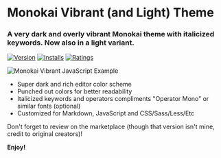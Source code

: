 # Monokai Vibrant (and Light) Theme
### A very dark and overly vibrant Monokai theme with italicized keywords. Now also in a light variant.

[![Version](https://vsmarketplacebadge.apphb.com/version/s3gf4ult.monokai-vibrant.svg)](https://marketplace.visualstudio.com/items?itemName=s3gf4ult.monokai-vibrant)
[![Installs](https://vsmarketplacebadge.apphb.com/installs/s3gf4ult.monokai-vibrant.svg)](https://marketplace.visualstudio.com/items?itemName=s3gf4ult.monokai-vibrant)
[![Ratings](https://vsmarketplacebadge.apphb.com/rating/s3gf4ult.monokai-vibrant.svg)](https://marketplace.visualstudio.com/items?itemName=s3gf4ult.monokai-vibrant)

![Monokai Vibrant JavaScript Example](https://hostr.co/file/970/VTzyLzofPlw9/monokai-vibrant-ss.png)

* Super dark and rich editor color scheme
* Punched out colors for better readability
* Italicized keywords and operators compliments "Operator Mono" or similar fonts (optional)
* Customized for Markdown, JavaScript and CSS/Sass/Less/Etc

Don't forget to review on the marketplace (though that version isn't mine, credit to original creators)!

**Enjoy!**
